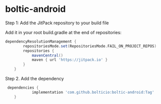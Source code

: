 # boltic-android

Step 1:  Add the JitPack repository to your build file

Add it in your root build.gradle at the end of repositories:

```gradle
dependencyResolutionManagement {
		repositoriesMode.set(RepositoriesMode.FAIL_ON_PROJECT_REPOS)
		repositories {
			mavenCentral()
			maven { url 'https://jitpack.io' }
		}
	}
```

 Step 2. Add the dependency

```gradle
 dependencies {
	        implementation 'com.github.bolticio:boltic-android:Tag'
	}
```
